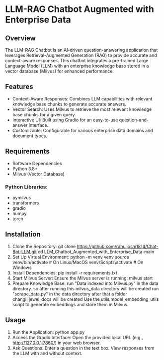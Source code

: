 # LLM-RAG Chatbot Augmented with Enterprise Data
## Overview
The LLM-RAG Chatbot is an AI-driven question-answering application that leverages Retrieval-Augmented Generation (RAG) to provide accurate and context-aware responses. This chatbot integrates a pre-trained Large Language Model (LLM) with an enterprise knowledge base stored in a vector database (Milvus) for enhanced performance.

## Features
- Context-Aware Responses: Combines LLM capabilities with relevant knowledge base chunks to generate accurate answers.
- Vector Search: Uses Milvus to retrieve the most relevant knowledge base chunks for a given query.
- Interactive UI: Built using Gradio for an easy-to-use question-and-answer interface.
- Customizable: Configurable for various enterprise data domains and document types.

## Requirements
- Software Dependencies
- Python 3.8+
- Milvus (Vector Database)
### Python Libraries:
- pymilvus
- transformers
- gradio
- numpy
- torch

## Installation
1. Clone the Repository:
   git clone https://github.com/rahuljoshi1814/Chat-Bot-LLM.git
   cd LLM_Chatbot_Augmented_with_Enterprise_Data-main
2. Set Up Virtual Environment:
   python -m venv venv
   source venv/bin/activate      # On Linux/MacOS
   venv\Scripts\activate        # On Windows
3. Install Dependencies:
   pip install -r requirements.txt
4. Start Milvus Server:
   Ensure the Milvus server is running: milvus start
5. Prepare Knowledge Base:
   run "Data indexed into Milvus.py" in the data directory. so after running this milvus_data directory will be created
   run "scrape_data.py" in the data directory
after that a folder changi_jewel_docs will be created
Use the utils.model_embedding_utils script to generate embeddings and store them in Milvus.

## Usage 
1. Run the Application:
   python app.py
2. Access the Gradio Interface:
   Open the provided local URL (e.g., http://127.0.0.1:7860/) in your web browser.
3. Ask Questions:
   Enter a question in the text box.
   View responses from the LLM with and without context.
